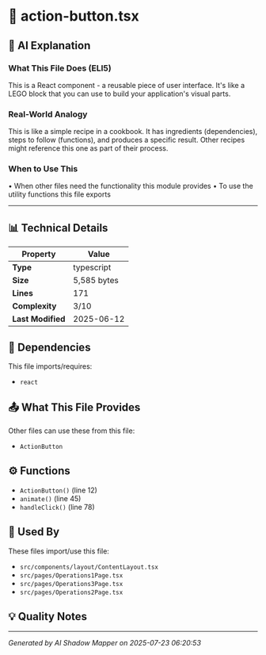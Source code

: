 # 📄 action-button.tsx

## 🤖 AI Explanation

### What This File Does (ELI5)
This is a React component - a reusable piece of user interface. It's like a LEGO block that you can use to build your application's visual parts.

### Real-World Analogy
This is like a simple recipe in a cookbook. It has ingredients (dependencies), steps to follow (functions), and produces a specific result. Other recipes might reference this one as part of their process.

### When to Use This
• When other files need the functionality this module provides
• To use the utility functions this file exports

---

## 📊 Technical Details

| Property | Value |
|----------|-------|
| **Type** | typescript |
| **Size** | 5,585 bytes |
| **Lines** | 171 |
| **Complexity** | 3/10 |
| **Last Modified** | 2025-06-12 |

## 🔗 Dependencies

This file imports/requires:

- `react`

## 📤 What This File Provides

Other files can use these from this file:

- `ActionButton`

## ⚙️ Functions

-  `ActionButton()` (line 12)
-  `animate()` (line 45)
-  `handleClick()` (line 78)

## 🔄 Used By

These files import/use this file:

- `src/components/layout/ContentLayout.tsx`
- `src/pages/Operations1Page.tsx`
- `src/pages/Operations3Page.tsx`
- `src/pages/Operations2Page.tsx`

## 💡 Quality Notes


---
*Generated by AI Shadow Mapper on 2025-07-23 06:20:53*